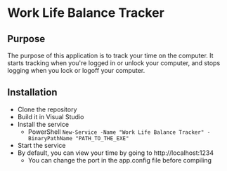 # Work Life Balance Tracker
## Purpose
The purpose of this application is to track your time on the computer. It starts tracking when you're logged in or unlock your computer, and stops logging when you lock or logoff your computer.

## Installation
- Clone the repository
- Build it in Visual Studio
- Install the service
  - PowerShell `New-Service -Name "Work Life Balance Tracker" -BinaryPathName "PATH_TO_THE_EXE"`
- Start the service
- By default, you can view your time by going to http://localhost:1234
  - You can change the port in the app.config file before compiling
